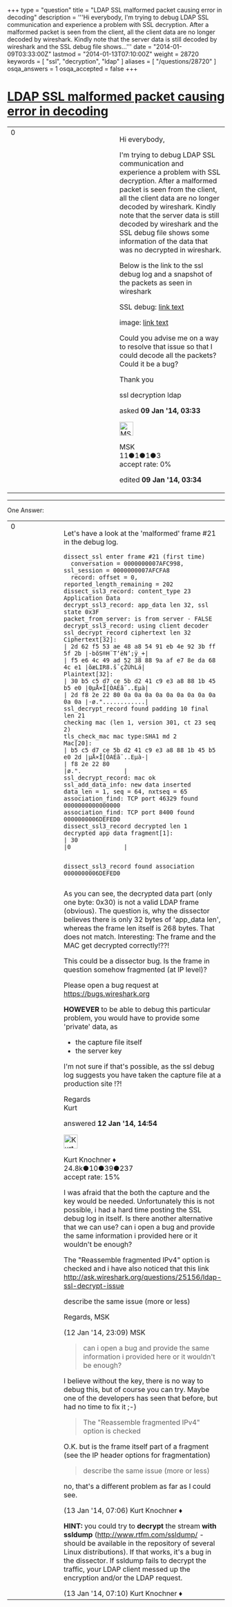 +++
type = "question"
title = "LDAP SSL malformed packet causing error in decoding"
description = '''Hi everybody, I&#x27;m trying to debug LDAP SSL communication and experience a problem with SSL decryption. After a malformed packet is seen from the client, all the client data are no longer decoded by wireshark. Kindly note that the server data is still decoded by wireshark and the SSL debug file shows...'''
date = "2014-01-09T03:33:00Z"
lastmod = "2014-01-13T07:10:00Z"
weight = 28720
keywords = [ "ssl", "decryption", "ldap" ]
aliases = [ "/questions/28720" ]
osqa_answers = 1
osqa_accepted = false
+++

<div class="headNormal">

# [LDAP SSL malformed packet causing error in decoding](/questions/28720/ldap-ssl-malformed-packet-causing-error-in-decoding)

</div>

<div id="main-body">

<div id="askform">

<table id="question-table" style="width:100%;"><colgroup><col style="width: 50%" /><col style="width: 50%" /></colgroup><tbody><tr class="odd"><td style="width: 30px; vertical-align: top"><div class="vote-buttons"><span id="post-28720-upvote" class="ajax-command post-vote up" rel="nofollow" title="I like this post (click again to cancel)"> </span><div id="post-28720-score" class="post-score" title="current number of votes">0</div><span id="post-28720-downvote" class="ajax-command post-vote down" rel="nofollow" title="I dont like this post (click again to cancel)"> </span> <span id="favorite-mark" class="ajax-command favorite-mark" rel="nofollow" title="mark/unmark this question as favorite (click again to cancel)"> </span><div id="favorite-count" class="favorite-count"></div></div></td><td><div id="item-right"><div class="question-body"><p>Hi everybody,</p><p>I'm trying to debug LDAP SSL communication and experience a problem with SSL decryption. After a malformed packet is seen from the client, all the client data are no longer decoded by wireshark. Kindly note that the server data is still decoded by wireshark and the SSL debug file shows some information of the data that was no decrypted in wireshark.</p><p>Below is the link to the ssl debug log and a snapshot of the packets as seen in wireshark</p><p>SSL debug: <a href="https://dl.dropboxusercontent.com/u/68667178/ssl.log">link text</a></p><p>image: <a href="https://osqa-ask.wireshark.org/upfiles/Capture_13.PNG">link text</a></p><p>Could you advise me on a way to resolve that issue so that I could decode all the packets? Could it be a bug?</p><p>Thank you</p></div><div id="question-tags" class="tags-container tags"><span class="post-tag tag-link-ssl" rel="tag" title="see questions tagged &#39;ssl&#39;">ssl</span> <span class="post-tag tag-link-decryption" rel="tag" title="see questions tagged &#39;decryption&#39;">decryption</span> <span class="post-tag tag-link-ldap" rel="tag" title="see questions tagged &#39;ldap&#39;">ldap</span></div><div id="question-controls" class="post-controls"></div><div class="post-update-info-container"><div class="post-update-info post-update-info-user"><p>asked <strong>09 Jan '14, 03:33</strong></p><img src="https://secure.gravatar.com/avatar/6e15c129ad20741c691b4b1ee8316a89?s=32&amp;d=identicon&amp;r=g" class="gravatar" width="32" height="32" alt="MSK&#39;s gravatar image" /><p><span>MSK</span><br />
<span class="score" title="11 reputation points">11</span><span title="1 badges"><span class="badge1">●</span><span class="badgecount">1</span></span><span title="1 badges"><span class="silver">●</span><span class="badgecount">1</span></span><span title="3 badges"><span class="bronze">●</span><span class="badgecount">3</span></span><br />
<span class="accept_rate" title="Rate of the user&#39;s accepted answers">accept rate:</span> <span title="MSK has no accepted answers">0%</span></p></div><div class="post-update-info post-update-info-edited"><p><span> edited <strong>09 Jan '14, 03:34</strong> </span></p></div></div><div id="comments-container-28720" class="comments-container"></div><div id="comment-tools-28720" class="comment-tools"></div><div class="clear"></div><div id="comment-28720-form-container" class="comment-form-container"></div><div class="clear"></div></div></td></tr></tbody></table>

------------------------------------------------------------------------

<div class="tabBar">

<span id="sort-top"></span>

<div class="headQuestions">

One Answer:

</div>

</div>

<span id="28829"></span>

<div id="answer-container-28829" class="answer">

<table style="width:100%;"><colgroup><col style="width: 50%" /><col style="width: 50%" /></colgroup><tbody><tr class="odd"><td style="width: 30px; vertical-align: top"><div class="vote-buttons"><span id="post-28829-upvote" class="ajax-command post-vote up" rel="nofollow" title="I like this post (click again to cancel)"> </span><div id="post-28829-score" class="post-score" title="current number of votes">0</div><span id="post-28829-downvote" class="ajax-command post-vote down" rel="nofollow" title="I dont like this post (click again to cancel)"> </span></div></td><td><div class="item-right"><div class="answer-body"><p>Let's have a look at the 'malformed' frame #21 in the debug log.</p><pre><code>dissect_ssl enter frame #21 (first time)
  conversation = 0000000007AFC998, ssl_session = 0000000007AFCFA8
  record: offset = 0, reported_length_remaining = 202
dissect_ssl3_record: content_type 23 Application Data
decrypt_ssl3_record: app_data len 32, ssl state 0x3F
packet_from_server: is from server - FALSE
decrypt_ssl3_record: using client decoder
ssl_decrypt_record ciphertext len 32
Ciphertext[32]:
| 2d 62 f5 53 ae 48 a8 54 91 eb 4e 92 3b ff 5f 2b |-bõS®H¨T‘ëN’;ÿ_+|
| f5 e6 4c 49 ad 52 38 88 9a af e7 8e da 68 4c e1 |õæLI­R8.š¯çŽÚhLá|
Plaintext[32]:
| 30 b5 c5 d7 ce 5b d2 41 c9 e3 a8 88 1b 45 b5 e0 |0µÅ×Î[ÒAÉã¨..Eµà|
| 2d f8 2e 22 80 0a 0a 0a 0a 0a 0a 0a 0a 0a 0a 0a |-ø.&quot;............|
ssl_decrypt_record found padding 10 final len 21
checking mac (len 1, version 301, ct 23 seq 2)
tls_check_mac mac type:SHA1 md 2
Mac[20]:
| b5 c5 d7 ce 5b d2 41 c9 e3 a8 88 1b 45 b5 e0 2d |µÅ×Î[ÒAÉã¨..Eµà-|
| f8 2e 22 80                                     |ø.&quot;.            |
ssl_decrypt_record: mac ok
ssl_add_data_info: new data inserted data_len = 1, seq = 64, nxtseq = 65
association_find: TCP port 46329 found 0000000000000000
association_find: TCP port 8400 found 0000000006DEFED0
dissect_ssl3_record decrypted len 1
decrypted app data fragment[1]:
| 30                                              |0               |

dissect_ssl3_record found association 0000000006DEFED0</code></pre><p>As you can see, the decrypted data part (only one byte: 0x30) is not a valid LDAP frame (obvious). The question is, why the dissector believes there is only 32 bytes of 'app_data len', whereas the frame len itself is 268 bytes. That does not match. Interesting: The frame and the MAC get decrypted correctly!??!</p><p>This could be a dissector bug. Is the frame in question somehow fragmented (at IP level)?</p><p>Please open a bug request at <a href="https://bugs.wireshark.org">https://bugs.wireshark.org</a></p><p><strong>HOWEVER</strong> to be able to debug this particular problem, you would have to provide some 'private' data, as</p><ul><li>the capture file itself</li><li>the server key</li></ul><p>I'm not sure if that's possible, as the ssl debug log suggests you have taken the capture file at a production site !?!</p><p>Regards<br />
Kurt</p></div><div class="answer-controls post-controls"></div><div class="post-update-info-container"><div class="post-update-info post-update-info-user"><p>answered <strong>12 Jan '14, 14:54</strong></p><img src="https://secure.gravatar.com/avatar/23b7bf5b13bc2c98b2e8aa9869ca5d75?s=32&amp;d=identicon&amp;r=g" class="gravatar" width="32" height="32" alt="Kurt%20Knochner&#39;s gravatar image" /><p><span>Kurt Knochner ♦</span><br />
<span class="score" title="24767 reputation points"><span>24.8k</span></span><span title="10 badges"><span class="badge1">●</span><span class="badgecount">10</span></span><span title="39 badges"><span class="silver">●</span><span class="badgecount">39</span></span><span title="237 badges"><span class="bronze">●</span><span class="badgecount">237</span></span><br />
<span class="accept_rate" title="Rate of the user&#39;s accepted answers">accept rate:</span> <span title="Kurt Knochner has 344 accepted answers">15%</span> </br></p></div></div><div id="comments-container-28829" class="comments-container"><span id="28834"></span><div id="comment-28834" class="comment"><div id="post-28834-score" class="comment-score"></div><div class="comment-text"><p>I was afraid that the both the capture and the key would be needed. Unfortunately this is not possible, i had a hard time posting the SSL debug log in itself. Is there another alternative that we can use? can i open a bug and provide the same information i provided here or it wouldn't be enough?</p><p>The "Reassemble fragmented IPv4" option is checked and i have also noticed that this link <a href="http://ask.wireshark.org/questions/25156/ldap-ssl-decrypt-issue">http://ask.wireshark.org/questions/25156/ldap-ssl-decrypt-issue</a></p><p>describe the same issue (more or less)</p><p>Regards, MSK</p></div><div id="comment-28834-info" class="comment-info"><span class="comment-age">(12 Jan '14, 23:09)</span> <span class="comment-user userinfo">MSK</span></div></div><span id="28841"></span><div id="comment-28841" class="comment"><div id="post-28841-score" class="comment-score"></div><div class="comment-text"><blockquote><p>can i open a bug and provide the same information i provided here or it wouldn't be enough?</p></blockquote><p>I believe without the key, there is no way to debug this, but of course you can try. Maybe one of the developers has seen that before, but had no time to fix it ;-)</p><blockquote><p>The "Reassemble fragmented IPv4" option is checked</p></blockquote><p>O.K. but is the frame itself part of a fragment (see the IP header options for fragmentation)</p><blockquote><p>describe the same issue (more or less)</p></blockquote><p>no, that's a different problem as far as I could see.</p></div><div id="comment-28841-info" class="comment-info"><span class="comment-age">(13 Jan '14, 07:06)</span> <span class="comment-user userinfo">Kurt Knochner ♦</span></div></div><span id="28842"></span><div id="comment-28842" class="comment"><div id="post-28842-score" class="comment-score"></div><div class="comment-text"><p><strong>HINT:</strong> you could try to <strong>decrypt</strong> the stream <strong>with ssldump</strong> (<a href="http://www.rtfm.com/ssldump/">http://www.rtfm.com/ssldump/</a> - should be available in the repository of several Linux distributions). If that works, it's a bug in the dissector. If ssldump fails to decrypt the traffic, your LDAP client messed up the encryption and/or the LDAP request.</p></div><div id="comment-28842-info" class="comment-info"><span class="comment-age">(13 Jan '14, 07:10)</span> <span class="comment-user userinfo">Kurt Knochner ♦</span></div></div></div><div id="comment-tools-28829" class="comment-tools"></div><div class="clear"></div><div id="comment-28829-form-container" class="comment-form-container"></div><div class="clear"></div></div></td></tr></tbody></table>

</div>

<div class="paginator-container-left">

</div>

</div>

</div>

